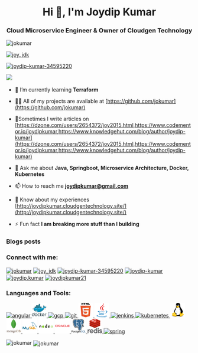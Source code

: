 <h1 align="center">Hi 👋, I'm Joydip Kumar</h1>
<h3 align="center">Cloud Microservice Engineer & Owner of Cloudgen Technology</h3>

<p align="left"> <img src="https://komarev.com/ghpvc/?username=jokumar&label=Profile%20views&color=0e75b6&style=flat" alt="jokumar" /> </p>

<p align="left"> <a href="https://twitter.com/joy_jdk" target="blank"><img src="https://img.shields.io/twitter/follow/joy_jdk?logo=twitter&style=for-the-badge" alt="joy_jdk" /></a> </p>
<p align="left"> <a href="https://www.linkedin.com/in/joydip-kumar-34595220/" target="blank"><img src="https://img.shields.io/badge/LinkedIn-blue?style=flat&logo=linkedin&labelColor=blue" alt="joydip-kumar-34595220" /></a> </p>

<p align=”center”>
<a href=”LinkedIn profile URL”>
<img src=”https://img.shields.io/badge/LinkedIn-blue?style=flat&logo=linkedin&labelColor=blue">
</a>

- 🌱 I’m currently learning **Terraform**

- 👨‍💻 All of my projects are available at [https://github.com/jokumar](https://github.com/jokumar)

- 📝Sometimes I write articles on [https://dzone.com/users/2654372/joy2015.html,https://www.codementor.io/joydipkumar,https://www.knowledgehut.com/blog/author/joydip-kumar](https://dzone.com/users/2654372/joy2015.html,https://www.codementor.io/joydipkumar,https://www.knowledgehut.com/blog/author/joydip-kumar)

- 💬 Ask me about **Java, Springboot, Microservice Architecture, Docker, Kubernetes**

- 📫 How to reach me **joydipkumar@gmail.com**

- 📄 Know about my experiences [http://joydipkumar.cloudgentechnology.site/](http://joydipkumar.cloudgentechnology.site/)

- ⚡ Fun fact **I am breaking more stuff than I building**

### Blogs posts
<!-- BLOG-POST-LIST:START -->
<!-- BLOG-POST-LIST:END -->

<h3 align="left">Connect with me:</h3>
<p align="left">
<a href="https://dev.to/jokumar" target="blank"><img align="center" src="https://raw.githubusercontent.com/rahuldkjain/github-profile-readme-generator/master/src/images/icons/Social/devto.svg" alt="jokumar" height="30" width="40" /></a>
<a href="https://twitter.com/joy_jdk" target="blank"><img align="center" src="https://raw.githubusercontent.com/rahuldkjain/github-profile-readme-generator/master/src/images/icons/Social/twitter.svg" alt="joy_jdk" height="30" width="40" /></a>
<a href="https://linkedin.com/in/joydip-kumar-34595220" target="blank"><img align="center" src="https://raw.githubusercontent.com/rahuldkjain/github-profile-readme-generator/master/src/images/icons/Social/linked-in-alt.svg" alt="joydip-kumar-34595220" height="30" width="40" /></a>
<a href="https://stackoverflow.com/users/joydip-kumar" target="blank"><img align="center" src="https://raw.githubusercontent.com/rahuldkjain/github-profile-readme-generator/master/src/images/icons/Social/stack-overflow.svg" alt="joydip-kumar" height="30" width="40" /></a>
<a href="https://fb.com/joydip.kumar" target="blank"><img align="center" src="https://raw.githubusercontent.com/rahuldkjain/github-profile-readme-generator/master/src/images/icons/Social/facebook.svg" alt="joydip.kumar" height="30" width="40" /></a>
<a href="https://instagram.com/joydipkumar21" target="blank"><img align="center" src="https://raw.githubusercontent.com/rahuldkjain/github-profile-readme-generator/master/src/images/icons/Social/instagram.svg" alt="joydipkumar21" height="30" width="40" /></a>
</p>

<h3 align="left">Languages and Tools:</h3>
<p align="left"> <a href="https://angular.io" target="_blank" rel="noreferrer"> <img src="https://angular.io/assets/images/logos/angular/angular.svg" alt="angular" width="40" height="40"/> </a> <a href="https://www.docker.com/" target="_blank" rel="noreferrer"> <img src="https://raw.githubusercontent.com/devicons/devicon/master/icons/docker/docker-original-wordmark.svg" alt="docker" width="40" height="40"/> </a> <a href="https://cloud.google.com" target="_blank" rel="noreferrer"> <img src="https://www.vectorlogo.zone/logos/google_cloud/google_cloud-icon.svg" alt="gcp" width="40" height="40"/> </a> <a href="https://git-scm.com/" target="_blank" rel="noreferrer"> <img src="https://www.vectorlogo.zone/logos/git-scm/git-scm-icon.svg" alt="git" width="40" height="40"/> </a> <a href="https://www.w3.org/html/" target="_blank" rel="noreferrer"> <img src="https://raw.githubusercontent.com/devicons/devicon/master/icons/html5/html5-original-wordmark.svg" alt="html5" width="40" height="40"/> </a> <a href="https://www.java.com" target="_blank" rel="noreferrer"> <img src="https://raw.githubusercontent.com/devicons/devicon/master/icons/java/java-original.svg" alt="java" width="40" height="40"/> </a> <a href="https://www.jenkins.io" target="_blank" rel="noreferrer"> <img src="https://www.vectorlogo.zone/logos/jenkins/jenkins-icon.svg" alt="jenkins" width="40" height="40"/> </a> <a href="https://kubernetes.io" target="_blank" rel="noreferrer"> <img src="https://www.vectorlogo.zone/logos/kubernetes/kubernetes-icon.svg" alt="kubernetes" width="40" height="40"/> </a> <a href="https://www.linux.org/" target="_blank" rel="noreferrer"> <img src="https://raw.githubusercontent.com/devicons/devicon/master/icons/linux/linux-original.svg" alt="linux" width="40" height="40"/> </a> <a href="https://www.mongodb.com/" target="_blank" rel="noreferrer"> <img src="https://raw.githubusercontent.com/devicons/devicon/master/icons/mongodb/mongodb-original-wordmark.svg" alt="mongodb" width="40" height="40"/> </a> <a href="https://www.mysql.com/" target="_blank" rel="noreferrer"> <img src="https://raw.githubusercontent.com/devicons/devicon/master/icons/mysql/mysql-original-wordmark.svg" alt="mysql" width="40" height="40"/> </a> <a href="https://nodejs.org" target="_blank" rel="noreferrer"> <img src="https://raw.githubusercontent.com/devicons/devicon/master/icons/nodejs/nodejs-original-wordmark.svg" alt="nodejs" width="40" height="40"/> </a> <a href="https://www.oracle.com/" target="_blank" rel="noreferrer"> <img src="https://raw.githubusercontent.com/devicons/devicon/master/icons/oracle/oracle-original.svg" alt="oracle" width="40" height="40"/> </a> <a href="https://www.postgresql.org" target="_blank" rel="noreferrer"> <img src="https://raw.githubusercontent.com/devicons/devicon/master/icons/postgresql/postgresql-original-wordmark.svg" alt="postgresql" width="40" height="40"/> </a> <a href="https://redis.io" target="_blank" rel="noreferrer"> <img src="https://raw.githubusercontent.com/devicons/devicon/master/icons/redis/redis-original-wordmark.svg" alt="redis" width="40" height="40"/> </a> <a href="https://spring.io/" target="_blank" rel="noreferrer"> <img src="https://www.vectorlogo.zone/logos/springio/springio-icon.svg" alt="spring" width="40" height="40"/> </a> </p>

<p><img align="left" src="https://github-readme-stats.vercel.app/api/top-langs?username=jokumar&show_icons=true&locale=en&layout=compact" alt="jokumar" /></p>

<p>&nbsp;<img align="center" src="https://github-readme-stats.vercel.app/api?username=jokumar&show_icons=true&locale=en" alt="jokumar" /></p>
